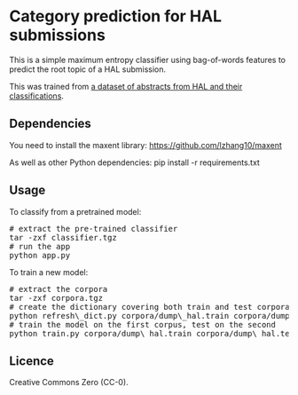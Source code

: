 Category prediction for HAL submissions
=======================================

This is a simple maximum entropy classifier
using bag-of-words features to predict the 
root topic of a HAL submission.

This was trained from [a dataset of abstracts from HAL
and their classifications](http://antonin.delpeuch.eu/haltopics/).

Dependencies
------------

You need to install the maxent library:
https://github.com/lzhang10/maxent

As well as other Python dependencies:
pip install -r requirements.txt

Usage
-----

To classify from a pretrained model:
<pre>
# extract the pre-trained classifier
tar -zxf classifier.tgz
# run the app
python app.py
</pre>

To train a new model:
<pre>
# extract the corpora
tar -zxf corpora.tgz 
# create the dictionary covering both train and test corpora (maps words to numbers)
python refresh\_dict.py corpora/dump\_hal.train corpora/dump\_hal.test
# train the model on the first corpus, test on the second
python train.py corpora/dump\_hal.train corpora/dump\_hal.test
</pre>


Licence
-------

Creative Commons Zero (CC-0).

